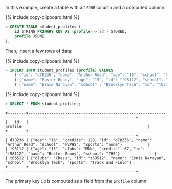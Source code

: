 In this example, create a table with a `JSONB` column and a computed column:

{%  include copy-clipboard.html %}
~~~ sql
> CREATE TABLE student_profiles (
    id STRING PRIMARY KEY AS (profile->>'id') STORED,
    profile JSONB
);
~~~

Then, insert a few rows of data:

{%  include copy-clipboard.html %}
~~~ sql
> INSERT INTO student_profiles (profile) VALUES
    ('{"id": "d78236", "name": "Arthur Read", "age": "16", "school": "PVPHS", "credits": 120, "sports": "none"}'),
    ('{"name": "Buster Bunny", "age": "15", "id": "f98112", "school": "THS", "credits": 67, "clubs": "MUN"}'),
    ('{"name": "Ernie Narayan", "school" : "Brooklyn Tech", "id": "t63512", "sports": "Track and Field", "clubs": "Chess"}');
~~~

{%  include copy-clipboard.html %}
~~~ sql
> SELECT * FROM student_profiles;
~~~
~~~
+--------+---------------------------------------------------------------------------------------------------------------------+
|   id   |                                                       profile                                                       |
+--------+---------------------------------------------------------------------------------------------------------------------+
| d78236 | {"age": "16", "credits": 120, "id": "d78236", "name": "Arthur Read", "school": "PVPHS", "sports": "none"}           |
| f98112 | {"age": "15", "clubs": "MUN", "credits": 67, "id": "f98112", "name": "Buster Bunny", "school": "THS"}               |
| t63512 | {"clubs": "Chess", "id": "t63512", "name": "Ernie Narayan", "school": "Brooklyn Tech", "sports": "Track and Field"} |
+--------+---------------------------------------------------------------------------------------------------------------------+
~~~

The primary key `id` is computed as a field from the `profile` column.
